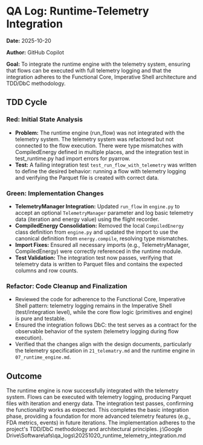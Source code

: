 # QA Log: Runtime-Telemetry Integration

**Date:** 2025-10-20

**Author:** GitHub Copilot

**Goal:** To integrate the runtime engine with the telemetry system, ensuring that flows can be executed with full telemetry logging and that the integration adheres to the Functional Core, Imperative Shell architecture and TDD/DbC methodology.

## TDD Cycle

### Red: Initial State Analysis

- **Problem:** The runtime engine (run_flow) was not integrated with the telemetry system. The telemetry system was refactored but not connected to the flow execution. There were type mismatches with CompiledEnergy defined in multiple places, and the integration test in test_runtime.py had import errors for pyarrow.
- **Test:** A failing integration test `test_run_flow_with_telemetry` was written to define the desired behavior: running a flow with telemetry logging and verifying the Parquet file is created with correct data.

### Green: Implementation Changes

- **TelemetryManager Integration:** Updated `run_flow` in `engine.py` to accept an optional `TelemetryManager` parameter and log basic telemetry data (iteration and energy value) using the flight recorder.
- **CompiledEnergy Consolidation:** Removed the local `CompiledEnergy` class definition from `engine.py` and updated the import to use the canonical definition from `energy.compile`, resolving type mismatches.
- **Import Fixes:** Ensured all necessary imports (e.g., TelemetryManager, CompiledEnergy) were correctly referenced in the runtime module.
- **Test Validation:** The integration test now passes, verifying that telemetry data is written to Parquet files and contains the expected columns and row counts.

### Refactor: Code Cleanup and Finalization

- Reviewed the code for adherence to the Functional Core, Imperative Shell pattern: telemetry logging remains in the Imperative Shell (test/integration level), while the core flow logic (primitives and engine) is pure and testable.
- Ensured the integration follows DbC: the test serves as a contract for the observable behavior of the system (telemetry logging during flow execution).
- Verified that the changes align with the design documents, particularly the telemetry specification in `21_telematry.md` and the runtime engine in `07_runtime_engine.md`.

## Outcome

The runtime engine is now successfully integrated with the telemetry system. Flows can be executed with telemetry logging, producing Parquet files with iteration and energy data. The integration test passes, confirming the functionality works as expected. This completes the basic integration phase, providing a foundation for more advanced telemetry features (e.g., FDA metrics, events) in future iterations. The implementation adheres to the project's TDD/DbC methodology and architectural principles.</content>
<parameter name="filePath">j:\Google Drive\Software\afs\qa_logs\20251020_runtime_telemetry_integration.md
